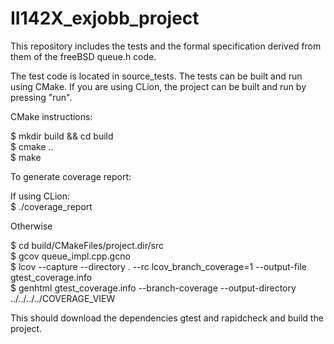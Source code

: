 # II142X_exjobb_project

This repository includes the tests and the formal specification derived from them of the freeBSD queue.h code. 

The test code is located in source_tests. The tests can be built and run using CMake. If you are using CLion, the project can be built and run by pressing "run".


CMake instructions:

$ mkdir build && cd build \
$ cmake .. \
$ make

To generate coverage report:

If using CLion:\
$ ./coverage_report

Otherwise

$ cd build/CMakeFiles/project.dir/src \
$ gcov queue_impl.cpp.gcno \
$ lcov --capture --directory .  --rc lcov_branch_coverage=1 --output-file gtest_coverage.info \
$ genhtml gtest_coverage.info --branch-coverage --output-directory ../../../../COVERAGE_VIEW 

This should download the dependencies gtest and rapidcheck and build the project.
